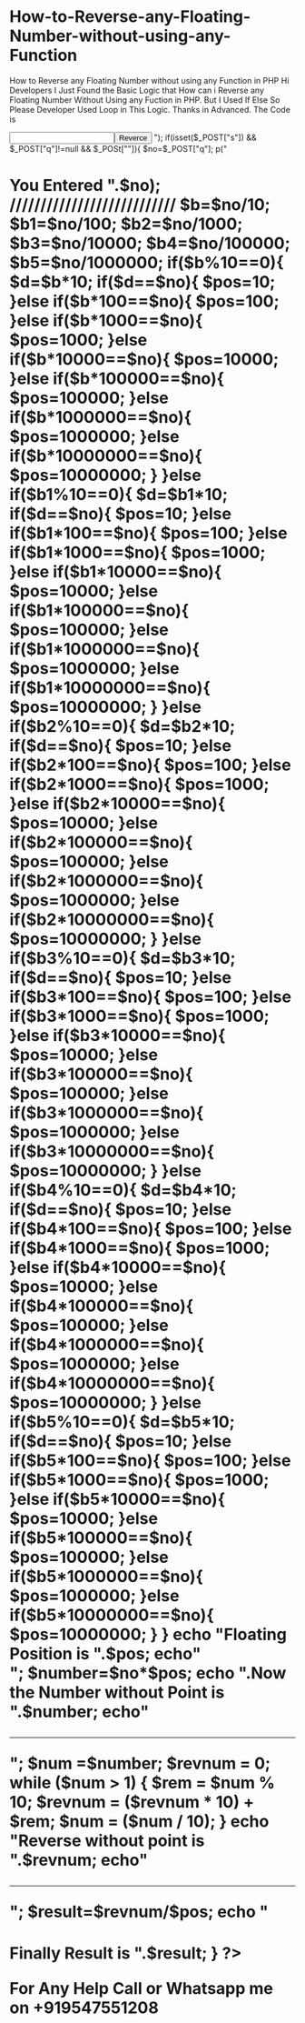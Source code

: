 # How-to-Reverse-any-Floating-Number-without-using-any-Function
How to Reverse any Floating Number without using any Function in PHP
Hi Developers I Just Found the Basic Logic that How can i Reverse any Floating Number Without Using any Fuction in PHP.
But I Used If Else So Please Developer Used Loop in This Logic.
Thanks in Advanced.
The Code is 
<?php
include".vista";
p("<form action=''method='post'>
<input type='text'name='q'><input type='submit'name='s'value='Reverce'>
</form>");
if(isset($_POST["s"]) && $_POST["q"]!=null && $_POSt[""]){
	$no=$_POST["q"];

	p("<h1>You Entered ".$no);
	///////////////////////////
	$b=$no/10;
	$b1=$no/100;
	$b2=$no/1000;
	$b3=$no/10000;
	$b4=$no/100000;
	$b5=$no/1000000;
	if($b%10==0){
		$d=$b*10;
		if($d==$no){
			$pos=10;
		}else if($b*100==$no){
			$pos=100;
		}else if($b*1000==$no){
			$pos=1000;
		}else if($b*10000==$no){
			$pos=10000;
		}else if($b*100000==$no){
			$pos=100000;
		}else if($b*1000000==$no){
			$pos=1000000;
		}else if($b*10000000==$no){
			$pos=10000000;
		}
	}else if($b1%10==0){
		$d=$b1*10;
		if($d==$no){
			$pos=10;
		}else if($b1*100==$no){
			$pos=100;
		}else if($b1*1000==$no){
			$pos=1000;
		}else if($b1*10000==$no){
			$pos=10000;
		}else if($b1*100000==$no){
			$pos=100000;
		}else if($b1*1000000==$no){
			$pos=1000000;
		}else if($b1*10000000==$no){
			$pos=10000000;
		}
	}else if($b2%10==0){
		$d=$b2*10;
		if($d==$no){
			$pos=10;
		}else if($b2*100==$no){
			$pos=100;
		}else if($b2*1000==$no){
			$pos=1000;
		}else if($b2*10000==$no){
			$pos=10000;
		}else if($b2*100000==$no){
			$pos=100000;
		}else if($b2*1000000==$no){
			$pos=1000000;
		}else if($b2*10000000==$no){
			$pos=10000000;
		}
	}else if($b3%10==0){
		$d=$b3*10;
		if($d==$no){
			$pos=10;
		}else if($b3*100==$no){
			$pos=100;
		}else if($b3*1000==$no){
			$pos=1000;
		}else if($b3*10000==$no){
			$pos=10000;
		}else if($b3*100000==$no){
			$pos=100000;
		}else if($b3*1000000==$no){
			$pos=1000000;
		}else if($b3*10000000==$no){
			$pos=10000000;
		}
	}else if($b4%10==0){
		$d=$b4*10;
		if($d==$no){
			$pos=10;
		}else if($b4*100==$no){
			$pos=100;
		}else if($b4*1000==$no){
			$pos=1000;
		}else if($b4*10000==$no){
			$pos=10000;
		}else if($b4*100000==$no){
			$pos=100000;
		}else if($b4*1000000==$no){
			$pos=1000000;
		}else if($b4*10000000==$no){
			$pos=10000000;
		}
	}else if($b5%10==0){
		$d=$b5*10;
		if($d==$no){
			$pos=10;
		}else if($b5*100==$no){
			$pos=100;
		}else if($b5*1000==$no){
			$pos=1000;
		}else if($b5*10000==$no){
			$pos=10000;
		}else if($b5*100000==$no){
			$pos=100000;
		}else if($b5*1000000==$no){
			$pos=1000000;
		}else if($b5*10000000==$no){
			$pos=10000000;
		}
	}
	echo "Floating Position is ".$pos;
	echo"<br>";
	$number=$no*$pos;
	echo ".Now the Number without Point is ".$number;
	echo"<hr>";
$num =$number;  
$revnum = 0;  
while ($num > 1)  
{  
$rem = $num % 10;  
$revnum = ($revnum * 10) + $rem;  
$num = ($num / 10);   
}  
echo "Reverse without point is ".$revnum;  
echo"<hr>";
$result=$revnum/$pos;
echo "<h1>Finally Result is ".$result;
}
?>


For Any Help Call or Whatsapp me on +919547551208
